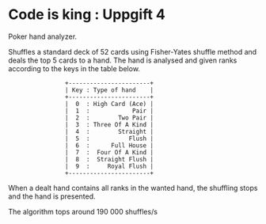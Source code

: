 # Code is king : Uppgift 4
Poker hand analyzer.

Shuffles a standard deck of 52 cards using Fisher-Yates shuffle method and deals the top 5 cards to a hand.
The hand is analysed and given ranks according to the keys in the table below.

                    +-----------------------+
                    | Key : Type of hand    |
                    +-----------------------+
                    |  0  : High Card (Ace) |
                    |  1  :            Pair |
                    |  2  :        Two Pair |
                    |  3  : Three Of A Kind |
                    |  4  :        Straight |
                    |  5  :           Flush |
                    |  6  :      Full House |
                    |  7  :  Four Of A Kind |
                    |  8  :  Straight Flush |
                    |  9  :     Royal Flush |
                    +-----------------------+

When a dealt hand contains all ranks in the wanted hand, the shuffling stops and the hand is presented.

The algorithm tops around 190 000 shuffles/s
